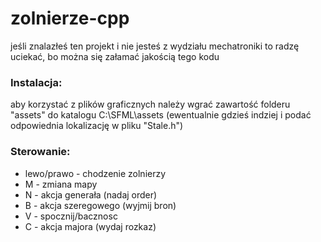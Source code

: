 # zolnierze-cpp
jeśli znalazłeś ten projekt i nie jesteś z wydziału mechatroniki to radzę uciekać, bo można się załamać jakością tego kodu

### Instalacja:  
aby korzystać z plików graficznych należy wgrać zawartość folderu "assets" do katalogu C:\SFML\assets (ewentualnie gdzieś indziej i podać odpowiednia lokalizację w pliku "Stale.h")

### Sterowanie:  
 - lewo/prawo - chodzenie zolnierzy
 - M - zmiana mapy
 - N - akcja generała (nadaj order)
 - B - akcja szeregowego (wyjmij bron)
 - V - spocznij/bacznosc
 - C - akcja majora (wydaj rozkaz)

